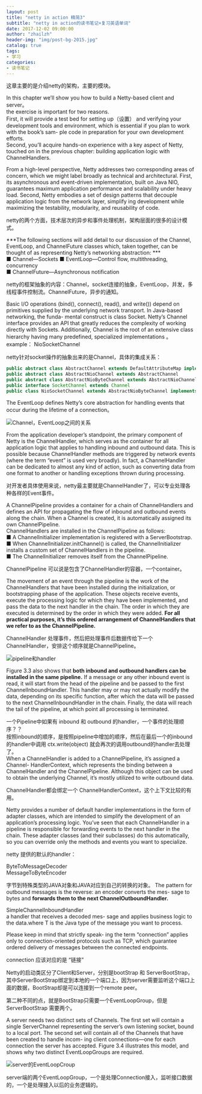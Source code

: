 ```yaml
---    
layout: post  
title: "netty in action 精简3"  
subtitle: "netty in action的读书笔记+复习英语单词"  
date: 2017-12-02 09:00:00  
author: "zhailzh"  
header-img: "img/post-bg-2015.jpg"  
catalog: true  
tags:  
- 学习  
categories:  
- 读书笔记
---    
```


这章主要的是介绍netty的架构，主要的模块。

In this chapter we’ll show you how to build a Netty-based client and server。      
the exercise is important for two reasons.      
First, it will provide a test bed for setting up（设置） and verifying your development tools and environment, which is essential if you plan to work with the book’s sam- ple code in preparation for your own development efforts.      
Second, you’ll acquire hands-on experience with a key aspect of Netty, touched on in the previous chapter: building application logic with ChannelHandlers.      
<!--more-->

From a high-level perspective, Netty addresses two corresponding areas of concern, which we might label broadly as technical and architectural. First, its asynchronous and event-driven implementation, built on Java NIO, guarantees maximum application performance and scalability under heavy load. Second, Netty embodies a set of design patterns that decouple application logic from the network layer, simplify ing development while maximizing the testability, modularity, and reusability of code.     

netty的两个方面，技术层次的异步和事件处理机制，架构层面的很多的设计模式。     

***The following sections will add detail to our discussion of the Channel, EventLoop, and ChannelFuture classes which, taken together, can be thought of as representing Netty’s networking abstraction: ***      
■ Channel—Sockets
■ EventLoop—Control flow, multithreading, concurrency    
■ ChannelFuture—Asynchronous notification     

netty的框架抽象的内容：Channel，socket连接的抽象，EventLoop，并发，多线程事件控制流。ChannelFuture，异步的通知。      

Basic I/O operations (bind(), connect(), read(), and write()) depend on primitives supplied by the underlying network transport. In Java-based networking, the funda- mental construct is class Socket. Netty’s Channel interface provides an API that greatly reduces the complexity of working directly with Sockets. Additionally, Channel is the root of an extensive class hierarchy having many predefined, specialized implementations 。 example：
NioSocketChannel

netty针对socket操作的抽象出来的是Channel，具体的集成关系：      

~~~java  
public abstract class AbstractChannel extends DefaultAttributeMap implements Channel
public abstract class AbstractNioChannel extends AbstractChannel
public abstract class AbstractNioByteChannel extends AbstractNioChannel
public interface SocketChannel extends Channel
public class NioSocketChannel extends AbstractNioByteChannel implements io.netty.channel.socket.SocketChannel
~~~

The EventLoop defines Netty’s core abstraction for handling events that occur during the lifetime of a connection。    


![Channel，EventLoop之间的关系](http://7xtrwx.com1.z0.glb.clouddn.com/26aa162535f06260ad225a84bf19f3a8.png)   

From the application developer’s standpoint, the primary component of Netty is the ChannelHandler, which serves as the container for all application logic that applies to handling inbound and outbound data. This is possible because ChannelHandler methods are triggered by network events (where the term “event” is used very broadly). In fact, a ChannelHandler can be dedicated to almost any kind of action, such as converting data from one format to another or handling exceptions thrown during processing.    

对开发者具体使用来说，netty最主要就是ChannelHandler了，可以专业处理各种各样的Event事件。   

A ChannelPipeline provides a container for a chain of ChannelHandlers and defines an API for propagating the flow of inbound and outbound events along the chain. When a Channel is created, it is automatically assigned its own ChannelPipeline.      
ChannelHandlers are installed in the ChannelPipeline as follows:       
■ A ChannelInitializer implementation is registered with a ServerBootstrap.    
■ When ChannelInitializer.initChannel() is called, the ChannelInitializer installs a custom set of ChannelHandlers in the pipeline.     
■ The ChannelInitializer removes itself from the ChannelPipeline.    

ChannelPipeline 可以说是包含了ChannelHandler的容器，一个container。   

The movement of an event through the pipeline is the work of the ChannelHandlers that have been installed during the initialization, or bootstrapping phase of the application. These objects receive events, execute the processing logic for which they have been implemented, and pass the data to the next handler in the chain. The order in which they are executed is determined by the order in which they were added. **For all practical purposes, it’s this ordered arrangement of ChannelHandlers that we refer to as the ChannelPipeline.**     

ChannelHandler 处理事件，然后把处理事件后数据传给下一个ChannelHandler，安排这个顺序就是ChannelPipeline。     

![pipeline和handler](http://7xtrwx.com1.z0.glb.clouddn.com/5983e2d96f71af4c1ffa9050f46e533a.png)    

Figure 3.3 also shows that **both inbound and outbound handlers can be installed in the same pipeline.**  If a message or any other inbound event is read, it will start from the head of the pipeline and be passed to the first ChannelInboundHandler. This handler may or may not actually modify the data, depending on its specific function, after which the data will be passed to the next ChannelInboundHandler in the chain. Finally, the data will reach the tail of the pipeline, at which point all processing is terminated.     

一个Pipeline中如果有 inbound 和 outbound 的handler，一个事件的处理顺序？？     
按照inbound的顺序，是按照pipeline中增加的顺序，然后在最后一个的inbound的handler中调用 ctx.write(object) 就会再次的调用outbound的handler去处理了。     
When a ChannelHandler is added to a ChannelPipeline, it’s assigned a Channel- HandlerContext, which represents the binding between a ChannelHandler and the ChannelPipeline. Although this object can be used to obtain the underlying Channel, it’s mostly utilized to write outbound data.     

ChannelHandler都会绑定一个 ChannelHandlerContext，这个上下文比较的有用。   

Netty provides a number of default handler implementations in the form of adapter classes, which are intended to simplify the development of an application’s processing logic. You’ve seen that each ChannelHandler in a pipeline is responsible for forwarding events to the next handler in the chain. These adapter classes (and their subclasses) do this automatically, so you can override only the methods and events you want to specialize.    

netty 提供的默认的handler：      

ByteToMessageDecoder      
MessageToByteEncoder      

字节到特殊类型的JAVA对象和JAVA对应到自己的转换的对象。
The pattern for outbound messages is the reverse: an encoder converts the mes- sage to bytes and **forwards them to the next ChannelOutboundHandler.**     

SimpleChannelInboundHandler<T>   
 a handler that receives a decoded mes- sage and applies business logic to the data.where T is the Java type of the message you want to process.     

Please keep in mind that strictly speak- ing the term “connection” applies only to connection-oriented protocols such as TCP, which guarantee ordered delivery of messages between the connected endpoints.

connection 应该对应的是 “链接”    

Netty的启动类区分了Client和Server，分别是bootStrap 和 ServerBootStrap，其中ServerBootStrap绑定到本地的一个端口上，因为server需要监听这个端口上面的数据，BootStrap却是可以连接到一个remote peer。      

第二种不同的点，就是BootStrap只需要一个EventLoopGroup，但是ServerBootStrap 需要两个。    

A server needs two distinct sets of Channels. The first set will contain a single ServerChannel representing the server’s own listening socket, bound to a local port. The second set will contain all of the Channels that have been created to handle incom- ing client connections—one for each connection the server has accepted. Figure 3.4 illustrates this model, and shows why two distinct EventLoopGroups are required.    

![server的EventLoopCroup](http://7xtrwx.com1.z0.glb.clouddn.com/c4c708ecd1b21e36cc553764267db07c.png)    

server端的两个EventLoopGroup，一个是处理Connection接入，监听接口数据的，一个是处理接入以后的业务逻辑的。  
